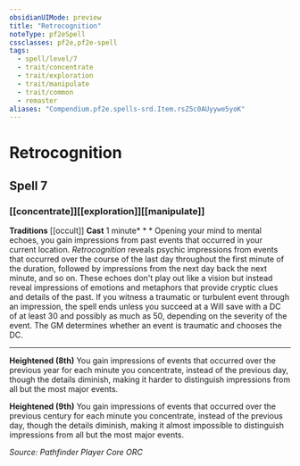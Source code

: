 ```yaml
---
obsidianUIMode: preview
title: "Retrocognition"
noteType: pf2eSpell
cssclasses: pf2e,pf2e-spell
tags:
  - spell/level/7
  - trait/concentrate
  - trait/exploration
  - trait/manipulate
  - trait/common
  - remaster
aliases: "Compendium.pf2e.spells-srd.Item.rsZ5c0AUyywe5yoK" 
---
```

# Retrocognition   
## Spell 7
### [[concentrate]][[exploration]][[manipulate]]
**Traditions** [[occult]]
**Cast** 1 minute* * * 
Opening your mind to mental echoes, you gain impressions from past events that occurred in your current location. _Retrocognition_ reveals psychic impressions from events that occurred over the course of the last day throughout the first minute of the duration, followed by impressions from the next day back the next minute, and so on. These echoes don't play out like a vision but instead reveal impressions of emotions and metaphors that provide cryptic clues and details of the past. If you witness a traumatic or turbulent event through an impression, the spell ends unless you succeed at a Will save with a DC of at least 30 and possibly as much as 50, depending on the severity of the event. The GM determines whether an event is traumatic and chooses the DC.

* * *

**Heightened (8th)** You gain impressions of events that occurred over the previous year for each minute you concentrate, instead of the previous day, though the details diminish, making it harder to distinguish impressions from all but the most major events.

**Heightened (9th)** You gain impressions of events that occurred over the previous century for each minute you concentrate, instead of the previous day, though the details diminish, making it almost impossible to distinguish impressions from all but the most major events.

*Source: Pathfinder Player Core*
*ORC*